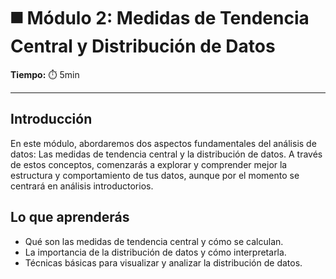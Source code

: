 # ◼️ Módulo 2: Medidas de Tendencia Central y Distribución de Datos

**Tiempo:** ⏱️ 5min

---

## Introducción

En este módulo, abordaremos dos aspectos fundamentales del análisis de datos: Las medidas de tendencia central y la distribución de datos. A través de estos conceptos, comenzarás a explorar y comprender mejor la estructura y comportamiento de tus datos, aunque por el momento se centrará en análisis introductorios.

## Lo que aprenderás

* Qué son las medidas de tendencia central y cómo se calculan.
* La importancia de la distribución de datos y cómo interpretarla.
* Técnicas básicas para visualizar y analizar la distribución de datos.

